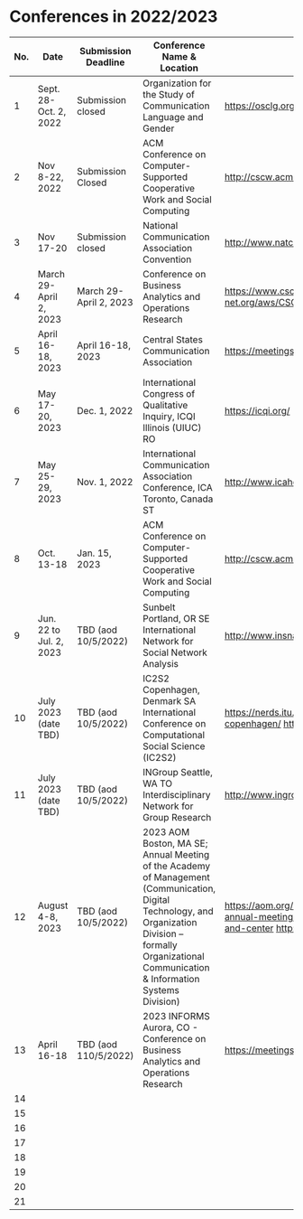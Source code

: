 # Conferences in 2022/2023

| No.  |  Date | Submission Deadline  | Conference Name & Location  | Link |
|---|---|---|---|---|
| 1  | Sept. 28-Oct. 2, 2022   | Submission closed  |Organization for the Study of Communication Language and Gender  | https://osclg.org/   |
| 2  | Nov 8-22, 2022   | Submission Closed   | ACM Conference on Computer-Supported Cooperative Work and Social Computing  | http://cscw.acm.org/  |
| 3  | Nov 17-20  | Submission closed  | National Communication Association Convention  | http://www.natcom.org/convention/  |
| 4  | March 29-April 2, 2023  | March 29-April 2, 2023  | Conference on Business Analytics and Operations Research  | https://www.csca-net.org/aws/CSCA/pt/sp/convention_overview  |
| 5  | April 16-18, 2023 | April 16-18, 2023 | Central States Communication Association  | https://meetings.informs.org/wordpress/analytics2023/  |
| 6  | May 17-20, 2023  | Dec. 1, 2022  | International Congress of Qualitative Inquiry, ICQI Illinois (UIUC) RO  | https://icqi.org/  |
| 7  | May 25-29, 2023  | Nov. 1, 2022  | International Communication Association Conference, ICA Toronto, Canada ST  |  http://www.icahdq.org/# |
| 8  | Oct. 13-18   | Jan. 15, 2023   | ACM Conference on Computer-Supported Cooperative Work and Social Computing  | http://cscw.acm.org/  |
| 9  | Jun. 22 to Jul. 2, 2023  | TBD (aod 10/5/2022)  | Sunbelt Portland, OR SE International Network for Social Network Analysis  | http://www.insna.org/ |
| 10 | July 2023 (date TBD)  | TBD (aod 10/5/2022)  | IC2S2 Copenhagen, Denmark SA International Conference on Computational Social Science (IC2S2)  | https://nerds.itu.dk/2022/07/22/ic2s2-2023-in-copenhagen/ https://iscss.org/ic2s2/  |
| 11 | July 2023 (date TBD)  | TBD (aod 10/5/2022)  |  INGroup Seattle, WA TO Interdisciplinary Network for Group Research  | http://www.ingroup.net/conference.html  |
| 12 | August 4-8, 2023  | TBD (aod 10/5/2022)  | 2023 AOM Boston, MA SE; Annual Meeting of the Academy of Management (Communication, Digital Technology, and Organization Division – formally Organizational Communication & Information Systems Division)  | https://aom.org/events/annual-meeting/future-annual-meetings/2023-putting-the-worker-front-and-center http://ocis.aom.org/   |
| 13 | April 16-18  | TBD (aod 110/5/2022)  | 2023 INFORMS Aurora, CO - Conference on Business Analytics and Operations Research  | https://meetings.informs.org/wordpress/analytics2023/  |
| 14 |   |   |   |   |
| 15 |   |   |   |   |
| 16 |   |   |   |   |
| 17 |   |   |   |   |
| 18 |   |   |   |   |
| 19 |   |   |   |   |
| 20 |   |   |   |   |
| 21 |   |   |   |   |


